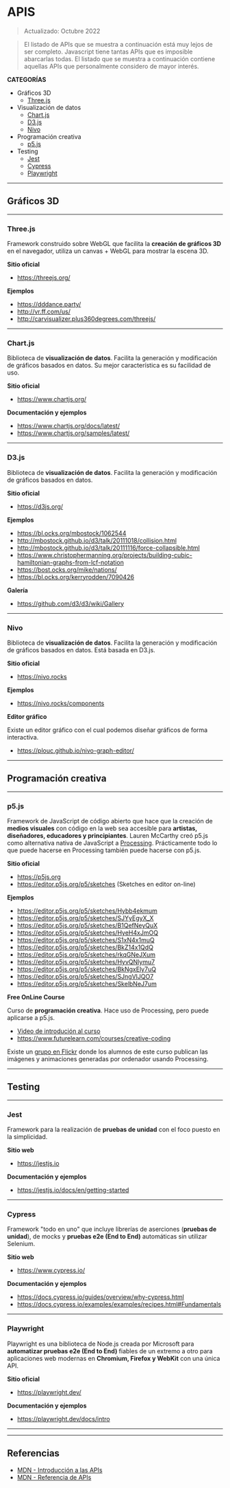 # APIS

> Actualizado: Octubre 2022

> El listado de APIs que se muestra a continuación está muy lejos de ser completo.
> Javascript tiene tantas APIs que es imposible abarcarlas todas.
> El listado que se muestra a continuación contiene aquellas APIs que personalmente considero de mayor interés.

**CATEGORÍAS**

- Gráficos 3D
  - [Three.js](https://github.com/jamj2000/Javascript/blob/master/08.BIBLIOTECAS.md#threejs)
- Visualización de datos
  - [Chart.js](https://github.com/jamj2000/Javascript/blob/master/08.BIBLIOTECAS.md#chartjs)
  - [D3.js](https://github.com/jamj2000/Javascript/blob/master/08.BIBLIOTECAS.md#d3js)
  - [Nivo](https://github.com/jamj2000/Javascript/blob/master/08.BIBLIOTECAS.md#nivo)
- Programación creativa
  - [p5.js](https://github.com/jamj2000/Javascript/blob/master/08.BIBLIOTECAS.md#p5js)
- Testing
  - [Jest](https://github.com/jamj2000/Javascript/blob/master/08.BIBLIOTECAS.md#jest)
  - [Cypress](https://github.com/jamj2000/Javascript/blob/master/08.BIBLIOTECAS.md#cypress)
  - [Playwright](https://github.com/jamj2000/Javascript/blob/master/08.BIBLIOTECAS.md#playwright)

<hr>

## Gráficos 3D

<hr>

### Three.js

Framework construido sobre WebGL que facilita la **creación de gráficos 3D** en el navegador, utiliza un canvas + WebGL para mostrar la escena 3D.

**Sitio oficial**

- https://threejs.org/

**Ejemplos**

- https://dddance.party/
- http://vr.ff.com/us/
- http://carvisualizer.plus360degrees.com/threejs/

<hr>

### Chart.js

Biblioteca de **visualización de datos**. Facilita la generación y modificación de gráficos basados en datos. Su mejor característica es su facilidad de uso.

**Sitio oficial**

- https://www.chartjs.org/

**Documentación y ejemplos**

- https://www.chartjs.org/docs/latest/
- https://www.chartjs.org/samples/latest/


<hr>

### D3.js

Biblioteca de **visualización de datos**. Facilita la generación y modificación de gráficos basados en datos. 

**Sitio oficial**

- https://d3js.org/

**Ejemplos**

- https://bl.ocks.org/mbostock/1062544
- http://mbostock.github.io/d3/talk/20111018/collision.html
- http://mbostock.github.io/d3/talk/20111116/force-collapsible.html
- https://www.christophermanning.org/projects/building-cubic-hamiltonian-graphs-from-lcf-notation
- https://bost.ocks.org/mike/nations/
- https://bl.ocks.org/kerryrodden/7090426

**Galería**

- https://github.com/d3/d3/wiki/Gallery

<hr>

### Nivo

Biblioteca de **visualización de datos**. Facilita la generación y modificación de gráficos basados en datos. Está basada en D3.js.


**Sitio oficial**

- https://nivo.rocks

**Ejemplos**

- https://nivo.rocks/components

**Editor gráfico**

Existe un editor gráfico con el cual podemos diseñar gráficos de forma interactiva.

- https://plouc.github.io/nivo-graph-editor/

<hr>

## Programación creativa

<hr>

### p5.js

Framework de JavaScript de código abierto que hace que la creación de **medios visuales** con código en la web sea accesible para **artistas, diseñadores, educadores y principiantes**. Lauren McCarthy creó p5.js como alternativa nativa de JavaScript a [Processing](https://processing.org/). Prácticamente todo lo que puede hacerse en Processing también puede hacerse con p5.js.

**Sitio oficial**

- https://p5js.org
- https://editor.p5js.org/p5/sketches  (Sketches en editor on-line)

**Ejemplos**

- https://editor.p5js.org/p5/sketches/Hybb4ekmum
- https://editor.p5js.org/p5/sketches/SJYyEgyX_X
- https://editor.p5js.org/p5/sketches/B1QefNeyQuX
- https://editor.p5js.org/p5/sketches/HyeH4xJmOQ 
- https://editor.p5js.org/p5/sketches/S1xN4x1muQ
- https://editor.p5js.org/p5/sketches/BkZ14x1QdQ
- https://editor.p5js.org/p5/sketches/rkqGNeJXum
- https://editor.p5js.org/p5/sketches/HyvQNlymu7
- https://editor.p5js.org/p5/sketches/BkNgxEly7uQ
- https://editor.p5js.org/p5/sketches/SJngVlJQO7
- https://editor.p5js.org/p5/sketches/SkelbNeJ7um

**Free OnLine Course**

Curso de **programación creativa**. Hace uso de Processing, pero puede aplicarse a p5.js.

- [Video de introdución al curso](https://view.vzaar.com/1569932/video/hd)
- https://www.futurelearn.com/courses/creative-coding 

Existe un [grupo en Flickr](https://www.flickr.com/groups/2615752@N24/pool/) donde los alumnos de este curso publican las imágenes y animaciones generadas por ordenador usando Processing.


<hr>

## Testing

<hr>

### Jest

Framework para la realización de **pruebas de unidad** con el foco puesto en la simplicidad.

**Sitio web**

- https://jestjs.io

**Documentación y ejemplos**

- https://jestjs.io/docs/en/getting-started

<hr>

### Cypress

Framework "todo en uno" que incluye librerías de aserciones (**pruebas de unidad**), de mocks y **pruebas e2e (End to End)** automáticas sin utilizar Selenium.

**Sitio web**

- https://www.cypress.io/

**Documentación y ejemplos**

- https://docs.cypress.io/guides/overview/why-cypress.html
- https://docs.cypress.io/examples/examples/recipes.html#Fundamentals


<hr>

### Playwright

Playwright es una biblioteca de Node.js creada por Microsoft para **automatizar pruebas e2e  (End to End)** fiables de un extremo a otro para aplicaciones web modernas en **Chromium, Firefox y WebKit** con una única API. 

**Sitio oficial**

- https://playwright.dev/


**Documentación y ejemplos**

- https://playwright.dev/docs/intro

<hr>
<hr>

## Referencias

- [MDN - Introducción a las APIs]([https://stateofjs.com/](https://developer.mozilla.org/es/docs/Learn/JavaScript/Client-side_web_APIs/Introduction))
- [MDN - Referencia de APIs](https://developer.mozilla.org/es/docs/Web/API)
